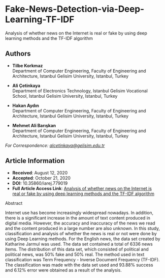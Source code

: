 # Fake-News-Detection-via-Deep-Learning-TF-IDF

Analysis of whether news on the Internet is real or fake by using deep learning methods and the TF-IDF algorithm

## Authors
- **Tilbe Korkmaz**  
  Department of Computer Engineering, Faculty of Engineering and Architecture, Istanbul Gelisim University, Istanbul, Turkey

- **Ali Çetinkaya**  
  Department of Electronics Technology, Istanbul Gelisim Vocational School, Istanbul Gelisim University, Istanbul, Turkey

- **Hakan Aydın**  
  Department of Computer Engineering, Faculty of Engineering and Architecture, Istanbul Gelisim University, Istanbul, Turkey

- **Mehmet Ali Barışkan**  
  Department of Computer Engineering, Faculty of Engineering and Architecture, Istanbul Gelisim University, Istanbul, Turkey

*For Correspondence: alcetinkaya@gelisim.edu.tr*

## Article Information
- **Received**: August 12, 2020  
- **Accepted**: October 21, 2020
- **DOI:** 10.35860/iarej.779019
- **Full Article Access Link**: [Analysis of whether news on the Internet is real or fake by using deep learning methods and the TF-IDF algorithm](https://dergipark.org.tr/en/pub/iarej/issue/60476/779019)

Abstract

Internet use has become increasingly widespread nowadays. In addition, there is a significant increase in the amount of text content produced in digital media. However, the accuracy and inaccuracy of the news we read and the content produced in a large number are also unknown. In this study, classification and analysis of whether the news is real or not were done by using Deep Learning methods. For the English news, the data set created by Katharine Jarmul was used. The data set contained a total of 6336 news items. The distribution of this data set, which consisted of political and political news, was 50% fake and 50% real. The method used in text classification was Term Frequency - Inverse Document Frequency (TF-IDF). The classification was made with the data set used and 93.88% success and 6.12% error were obtained as a result of the analysis.


